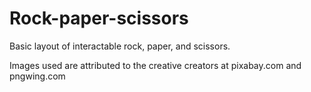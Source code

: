 # Rock-paper-scissors

Basic layout of interactable rock, paper, and scissors.

Images used are attributed to the creative creators at pixabay.com and pngwing.com